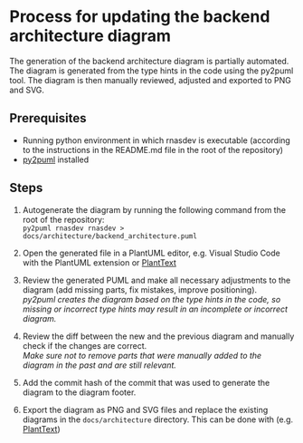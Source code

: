 # Process for updating the backend architecture diagram
The generation of the backend architecture diagram is partially automated. The diagram is generated from the type hints in the code using the py2puml tool. The diagram is then manually reviewed, adjusted and exported to PNG and SVG.

## Prerequisites
- Running python environment in which rnasdev is executable (according to the instructions in the README.md file in the root of the repository)
- [py2puml](https://github.com/lucsorel/py2puml) installed

## Steps
1. Autogenerate the diagram by running the following command from the root of the repository:  
```py2puml rnasdev rnasdev > docs/architecture/backend_architecture.puml```

2. Open the generated file in a PlantUML editor, e.g. Visual Studio Code with the PlantUML extension or [PlantText](https://www.planttext.com/)

3. Review the generated PUML and make all necessary adjustments to the diagram (add missing parts, fix mistakes, improve positioning).  
*py2puml creates the diagram based on the type hints in the code, so missing or incorrect type hints may result in an incomplete or incorrect diagram.*

4. Review the diff between the new and the previous diagram and manually check if the changes are correct.  
*Make sure not to remove parts that were manually added to the diagram in the past and are still relevant.*

4. Add the commit hash of the commit that was used to generate the diagram to the diagram footer.

5. Export the diagram as PNG and SVG files and replace the existing diagrams in the `docs/architecture` directory. This can be done with (e.g. [PlantText](https://www.planttext.com/))

